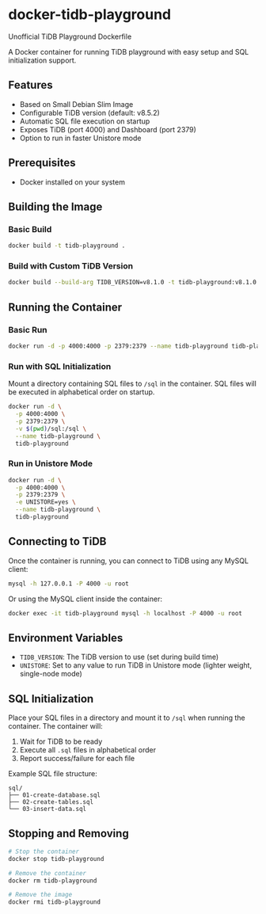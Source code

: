 # docker-tidb-playground

Unofficial TiDB Playground Dockerfile

A Docker container for running TiDB playground with easy setup and SQL initialization support.

## Features

- Based on Small Debian Slim Image
- Configurable TiDB version (default: v8.5.2)
- Automatic SQL file execution on startup
- Exposes TiDB (port 4000) and Dashboard (port 2379)
- Option to run in faster Unistore mode

## Prerequisites

- Docker installed on your system

## Building the Image

### Basic Build

```bash
docker build -t tidb-playground .
```

### Build with Custom TiDB Version

```bash
docker build --build-arg TIDB_VERSION=v8.1.0 -t tidb-playground:v8.1.0 .
```

## Running the Container

### Basic Run

```bash
docker run -d -p 4000:4000 -p 2379:2379 --name tidb-playground tidb-playground
```

### Run with SQL Initialization

Mount a directory containing SQL files to `/sql` in the container. SQL files will be executed in alphabetical order on startup.

```bash
docker run -d \
  -p 4000:4000 \
  -p 2379:2379 \
  -v $(pwd)/sql:/sql \
  --name tidb-playground \
  tidb-playground
```

### Run in Unistore Mode

```bash
docker run -d \
  -p 4000:4000 \
  -p 2379:2379 \
  -e UNISTORE=yes \
  --name tidb-playground \
  tidb-playground
```

## Connecting to TiDB

Once the container is running, you can connect to TiDB using any MySQL client:

```bash
mysql -h 127.0.0.1 -P 4000 -u root
```

Or using the MySQL client inside the container:

```bash
docker exec -it tidb-playground mysql -h localhost -P 4000 -u root
```

## Environment Variables

- `TIDB_VERSION`: The TiDB version to use (set during build time)
- `UNISTORE`: Set to any value to run TiDB in Unistore mode (lighter weight, single-node mode)

## SQL Initialization

Place your SQL files in a directory and mount it to `/sql` when running the container. The container will:

1. Wait for TiDB to be ready
2. Execute all `.sql` files in alphabetical order
3. Report success/failure for each file

Example SQL file structure:
```
sql/
├── 01-create-database.sql
├── 02-create-tables.sql
└── 03-insert-data.sql
```

## Stopping and Removing

```bash
# Stop the container
docker stop tidb-playground

# Remove the container
docker rm tidb-playground

# Remove the image
docker rmi tidb-playground
```

